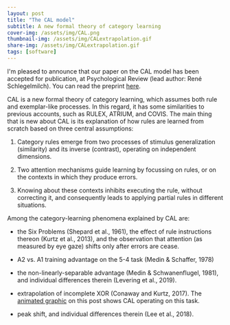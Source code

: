```yaml
---
layout: post
title: "The CAL model"
subtitle: A new formal theory of category learning
cover-img: /assets/img/CAL.png
thumbnail-img: /assets/img/CALextrapolation.gif
share-img: /assets/img/CALextrapolation.gif
tags: [software]
---
```


I'm pleased to announce that our paper on the CAL model has been accepted for publication, at Psychological Review (lead author: René Schlegelmilch). You can read the preprint [here](https://psyarxiv.com/4jukw). 

CAL is a new formal theory of category learning, which assumes both rule and exemplar-like processes. In this regard, it has some similarities to previous accounts, such as RULEX, ATRIUM, and COVIS. The main thing that is new about CAL is its explanation of how rules are learned from scratch based on three central assumptions:

1. Category rules emerge from two processes of stimulus generalization (similarity) and its inverse (contrast), operating on independent dimensions.

2. Two attention mechanisms guide learning by focussing on rules, or on the contexts in which they produce errors.

3. Knowing about these contexts inhibits executing the rule, without correcting it, and consequently leads to applying partial rules in different situations. 

Among the category-learning phenomena explained by CAL are: 

- the Six Problems (Shepard et al., 1961), the effect of rule instructions thereon (Kurtz et al., 2013), and the observation that attention (as measured by eye gaze) shifts only after errors are cease.

- A2 vs. A1 training advantage on the 5-4 task (Medin & Schaffer, 1978)

- the non-linearly-separable advantage (Medin & Schwanenflugel, 1981), and individual differences therein (Levering et al., 2019).

- extrapolation of incomplete XOR (Conaway and Kurtz, 2017). The [animated graphic](/assets/img/CALextrapolation.gif) on this post shows CAL operating on this task.

- peak shift, and individual differences therein (Lee et al., 2018).






